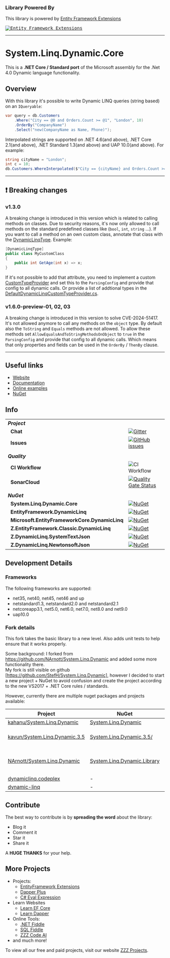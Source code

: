 ### Library Powered By

This library is powered by [Entity Framework Extensions](https://entityframework-extensions.net/?z=github&y=system.linq.dynamic.core)

<a href="https://entityframework-extensions.net/?z=github&y=system.linq.dynamic.core">
<kbd>
<img src="https://zzzprojects.github.io/images/logo/entityframework-extensions-pub.jpg" alt="Entity Framework Extensions" />
</kbd>
</a>

---

# System.Linq.Dynamic.Core
This is a **.NET Core / Standard port** of the Microsoft assembly for the .Net 4.0 Dynamic language functionality.

## Overview
With this library it's possible to write Dynamic LINQ queries (string based) on an `IQueryable`:
``` c#
var query = db.Customers
    .Where("City == @0 and Orders.Count >= @1", "London", 10)
    .OrderBy("CompanyName")
    .Select("new(CompanyName as Name, Phone)");
```

Interpolated strings are supported on .NET 4.6(and above), .NET Core 2.1(and above), .NET Standard 1.3(and above) and UAP 10.0(and above).
For example:
``` csharp
string cityName = "London";
int c = 10;
db.Customers.WhereInterpolated($"City == {cityName} and Orders.Count >= {c}");
```

---

## :exclamation: Breaking changes

### v1.3.0
A breaking change is introduced in this version which is related to calling methods on classes.
Due to security reasons, it's now only allowed to call methods on the standard predefined classes like (`bool`, `int`, `string` ...).
If you want to call a method on an own custom class, annotate that class with the [DynamicLinqType](https://dynamic-linq.net/advanced-extending#dynamiclinqtype-attribute).
Example:
``` c#
[DynamicLinqType]
public class MyCustomClass
{
    public int GetAge(int x) => x;
}
```
If it's not possible to add that attribute, you need to implement a custom [CustomTypeProvider](https://dynamic-linq.net/advanced-configuration#customtypeprovider) and set this to the `ParsingConfig` and provide that config to all dynamic calls.
Or provide a list of addtional types in the [DefaultDynamicLinqCustomTypeProvider.cs](https://github.com/zzzprojects/System.Linq.Dynamic.Core/blob/master/src/System.Linq.Dynamic.Core/CustomTypeProviders/DefaultDynamicLinqCustomTypeProvider.cs).

### v1.6.0-preview-01, 02, 03
A breaking change is introduced in this version to solve CVE-2024-51417.
It's not allowed anymore to call any methods on the `object` type. By default also the `ToString` and `Equals` methods are not allowed.
To allow these methods set `AllowEqualsAndToStringMethodsOnObject` to `true` in the `ParsingConfig` and provide that config to all dynamic calls.
Which means that only properties and fields can be used in the `OrderBy` / `ThenBy` clause.

---

## Useful links
- [Website](https://dynamic-linq.net)
- [Documentation](https://dynamic-linq.net/overview)
- [Online examples](https://dynamic-linq.net/online-examples)
- [NuGet](https://www.nuget.org/packages/System.Linq.Dynamic.Core)

## Info
| | |
| --- | --- |
| ***Project*** | &nbsp; |
| &nbsp;&nbsp;**Chat** | [![Gitter](https://img.shields.io/gitter/room/system-linq-dynamic-core/Lobby.svg)](https://gitter.im/system-linq-dynamic-core/Lobby) |
| &nbsp;&nbsp;**Issues** | [![GitHub issues](https://img.shields.io/github/issues/StefH/System.Linq.Dynamic.Core.svg)](https://github.com/StefH/System.Linq.Dynamic.Core/issues) |
| | |
| ***Quality*** | &nbsp; |
| &nbsp;&nbsp;**CI Workflow** | ![CI Workflow](https://github.com/zzzprojects/System.Linq.Dynamic.Core/actions/workflows/ci.yml/badge.svg) |
| &nbsp;&nbsp;**SonarCloud** | [![Quality Gate Status](https://sonarcloud.io/api/project_badges/measure?project=zzzprojects_System.Linq.Dynamic.Core&metric=alert_status)](https://sonarcloud.io/summary/new_code?id=zzzprojects_System.Linq.Dynamic.Core) |
| |
| ***NuGet*** | &nbsp; |
| &nbsp;&nbsp;**System.Linq.Dynamic.Core** | [![NuGet](https://img.shields.io/nuget/v/System.Linq.Dynamic.Core)](https://www.nuget.org/packages/System.Linq.Dynamic.Core) |
| &nbsp;&nbsp;**EntityFramework.DynamicLinq** | [![NuGet](https://img.shields.io/nuget/v/EntityFramework.DynamicLinq)](https://www.nuget.org/packages/EntityFramework.DynamicLinq) |
| &nbsp;&nbsp;**Microsoft.EntityFrameworkCore.DynamicLinq** | [![NuGet](https://img.shields.io/nuget/v/Microsoft.EntityFrameworkCore.DynamicLinq)](https://www.nuget.org/packages/Microsoft.EntityFrameworkCore.DynamicLinq) |
| &nbsp;&nbsp;**Z.EntityFramework.Classic.DynamicLinq** | [![NuGet](https://img.shields.io/nuget/v/Z.EntityFramework.Classic.DynamicLinq)](https://www.nuget.org/packages/Z.EntityFramework.Classic.DynamicLinq) |
| &nbsp;&nbsp;**Z.DynamicLinq.SystemTextJson** | [![NuGet](https://img.shields.io/nuget/v/Z.DynamicLinq.SystemTextJson)](https://www.nuget.org/packages/Z.DynamicLinq.SystemTextJson) |
| &nbsp;&nbsp;**Z.DynamicLinq.NewtonsoftJson** | [![NuGet](https://img.shields.io/nuget/v/Z.DynamicLinq.NewtonsoftJson)](https://www.nuget.org/packages/Z.DynamicLinq.NewtonsoftJson) |

## Development Details

### Frameworks
The following frameworks are supported:
- net35, net40, net45, net46 and up
- netstandard1.3, netstandard2.0 and netstandard2.1
- netcoreapp3.1, net5.0, net6.0, net7.0, net8.0 and net9.0
- uap10.0

### Fork details
This fork takes the basic library to a new level. Also adds unit tests to help ensure that it works properly.

Some background:
I forked from https://github.com/NArnott/System.Linq.Dynamic and added some more functionality there.<br>My fork is still visible on github [https://github.com/StefH/System.Linq.Dynamic], however I decided to start a new project + NuGet to avoid confusion and create the project according to the new VS2017 + .NET Core rules / standards.

However, currently there are multiple nuget packages and projects available:

| Project | NuGet | Author | Comment |
| ------- | ----- | ------ | ------- |
| [kahanu/System.Linq.Dynamic][2a] | [System.Linq.Dynamic][2b] | @kahanu | - |
| [kavun/System.Linq.Dynamic.3.5][3a] | [System.Linq.Dynamic.3.5/][3b] | @kavun | only 3.5 and VB.NET |
| [NArnott/System.Linq.Dynamic][4a] | [System.Linq.Dynamic.Library][4b]  | @NArnott | removed from github + nuget ? |
| [dynamiclinq.codeplex][5a] | - | dialectsoftware | - |
| [dynamic-linq][6a] | - | scottgu | - |

[2a]: https://github.com/kahanu/System.Linq.Dynamic
[2b]: https://www.nuget.org/packages/System.Linq.Dynamic
[3a]: https://github.com/kavun/System.Linq.Dynamic.3.5
[3b]: https://www.nuget.org/packages/System.Linq.Dynamic.3.5/
[4a]: https://github.com/NArnott/System.Linq.Dynamic
[4b]: https://www.nuget.org/packages/System.Linq.Dynamic.Library
[5a]: https://dynamiclinq.codeplex.com/
[6a]: http://weblogs.asp.net/scottgu/dynamic-linq-part-1-using-the-linq-dynamic-query-library

[doc-api]: http://zzzprojects.github.io/System.Linq.Dynamic.Core
[doc-wiki]: https://github.com/zzzprojects/System.Linq.Dynamic.Core/wiki/Dynamic-Expressions

## Contribute

The best way to contribute is by **spreading the word** about the library:

 - Blog it
 - Comment it
 - Star it
 - Share it
 
A **HUGE THANKS** for your help.

## More Projects

- Projects:
   - [EntityFramework Extensions](https://entityframework-extensions.net/)
   - [Dapper Plus](https://dapper-plus.net/)
   - [C# Eval Expression](https://eval-expression.net/)
- Learn Websites
   - [Learn EF Core](https://www.learnentityframeworkcore.com/)
   - [Learn Dapper](https://www.learndapper.com/)
- Online Tools:
   - [.NET Fiddle](https://dotnetfiddle.net/)
   - [SQL Fiddle](https://sqlfiddle.com/)
   - [ZZZ Code AI](https://zzzcode.ai/)
- and much more!

To view all our free and paid projects, visit our website [ZZZ Projects](https://zzzprojects.com/).
